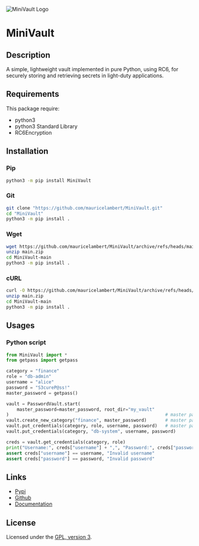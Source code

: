 ![MiniVault Logo](https://mauricelambert.github.io/info/python/code/MiniVault_small.png "MiniVault logo")

# MiniVault

## Description

A simple, lightweight vault implemented in pure Python, using RC6, for
securely storing and retrieving secrets in light-duty applications.

## Requirements

This package require:

 - python3
 - python3 Standard Library
 - RC6Encryption

## Installation

### Pip

```bash
python3 -m pip install MiniVault
```

### Git

```bash
git clone "https://github.com/mauricelambert/MiniVault.git"
cd "MiniVault"
python3 -m pip install .
```

### Wget

```bash
wget https://github.com/mauricelambert/MiniVault/archive/refs/heads/main.zip
unzip main.zip
cd MiniVault-main
python3 -m pip install .
```

### cURL

```bash
curl -O https://github.com/mauricelambert/MiniVault/archive/refs/heads/main.zip
unzip main.zip
cd MiniVault-main
python3 -m pip install .
```

## Usages

### Python script

```python
from MiniVault import *
from getpass import getpass

category = "finance"
role = "db-admin"
username = "alice"
password = "S3cureP@ss!"
master_password = getpass()

vault = PasswordVault.start(
    master_password=master_password, root_dir="my_vault"
)                                                           # master password required to open vault
vault.create_new_category("finance", master_password)       # master password required to create new category
vault.put_credentials(category, role, username, password)   # master password not required to add new password
vault.put_credentials(category, "db-system", username, password)

creds = vault.get_credentials(category, role)
print("Username:", creds["username"] + ",", "Password:", creds["password"])
assert creds["username"] == username, "Invalid username"
assert creds["password"] == password, "Invalid password"
```

## Links

 - [Pypi](https://pypi.org/project/MiniVault)
 - [Github](https://github.com/mauricelambert/MiniVault)
 - [Documentation](https://mauricelambert.github.io/info/python/code/MiniVault.html)

## License

Licensed under the [GPL, version 3](https://www.gnu.org/licenses/).
